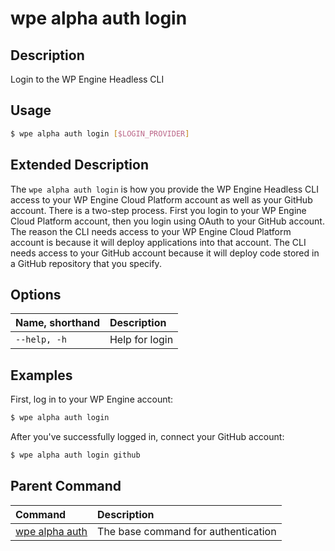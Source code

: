 # wpe alpha auth login

## Description
Login to the WP Engine Headless CLI

## Usage

```bash
$ wpe alpha auth login [$LOGIN_PROVIDER]
```

## Extended Description

The `wpe alpha auth login` is how you provide the WP Engine Headless CLI access to your WP Engine Cloud Platform account as well as your GitHub account. There is a two-step process. First you login to your WP Engine Cloud Platform account, then you login using OAuth to your GitHub account. The reason the CLI needs access to your WP Engine Cloud Platform account is because it will deploy applications into that account. The CLI needs access to your GitHub account because it will deploy code stored in a GitHub repository that you specify.

## Options

| Name, shorthand | Description    |
|:----------------|:---------------|
| `--help, -h`    | Help for login |

## Examples

First, log in to your WP Engine account:

```bash
$ wpe alpha auth login
```

After you've successfully logged in, connect your GitHub account:

```bash
$ wpe alpha auth login github
```

## Parent Command
| Command                                         | Description                         |
|:------------------------------------------------|:------------------------------------|
| [wpe alpha auth](/reference/cli/wpe/alpha/auth) | The base command for authentication |
